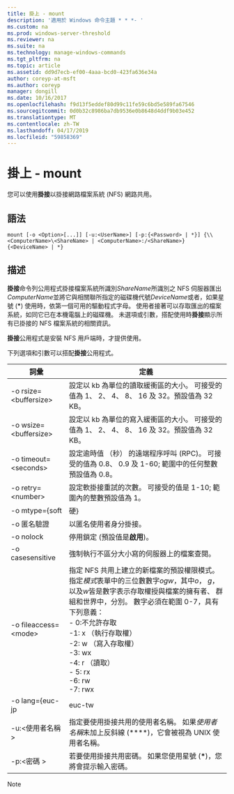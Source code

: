 ```yaml
---
title: 掛上 - mount
description: '適用於 Windows 命令主題 * * *- '
ms.custom: na
ms.prod: windows-server-threshold
ms.reviewer: na
ms.suite: na
ms.technology: manage-windows-commands
ms.tgt_pltfrm: na
ms.topic: article
ms.assetid: dd9d7ecb-ef00-4aaa-bcd0-423fa636e34a
author: coreyp-at-msft
ms.author: coreyp
manager: dongill
ms.date: 10/16/2017
ms.openlocfilehash: f9d13f5eddef80d99c11fe59c6bd5e589fa67546
ms.sourcegitcommit: 0d0b32c8986ba7db9536e0b8648d4ddf9b03e452
ms.translationtype: MT
ms.contentlocale: zh-TW
ms.lasthandoff: 04/17/2019
ms.locfileid: "59858369"
---
```

# <a name="mount"></a>掛上 - mount



您可以使用**掛接**以掛接網路檔案系統 (NFS) 網路共用。

## <a name="syntax"></a>語法

```
mount [-o <Option>[...]] [-u:<UserName>] [-p:{<Password> | *}] {\\<ComputerName>\<ShareName> | <ComputerName>:/<ShareName>} {<DeviceName> | *}
```

## <a name="description"></a>描述

**掛接**命令列公用程式掛接檔案系統所識別*ShareName*所識別之 NFS 伺服器匯出*ComputerName*並將它與相關聯所指定的磁碟機代號*DeviceName*或者，如果星號 (**&#42;**) 使用時，依第一個可用的驅動程式字母。 使用者接著可以存取匯出的檔案系統，如同它已在本機電腦上的磁碟機。 未選項或引數，搭配使用時**掛接**顯示所有已掛接的 NFS 檔案系統的相關資訊。

**掛接**公用程式是安裝 NFS 用戶端時，才提供使用。

下列選項和引數可以搭配**掛接**公用程式。

|詞彙|定義|
|----|----------|
|-o rsize=\<buffersize>|設定以 kb 為單位的讀取緩衝區的大小。 可接受的值為 1、 2、 4、 8、 16 及 32。預設值為 32 KB。|
|-o wsize=\<buffersize>|設定以 kb 為單位的寫入緩衝區的大小。 可接受的值為 1、 2、 4、 8、 16 及 32。預設值為 32 KB。|
|-o timeout=\<seconds>|設定逾時值 （秒） 的遠端程序呼叫 (RPC)。 可接受的值為 0.8、 0.9 及 1-60; 範圍中的任何整數預設值為 0.8。|
|-o retry=\<number>|設定軟掛接重試的次數。 可接受的值是 1-10; 範圍內的整數預設值為 1。|
|-o mtype={soft | 硬}|設定掛接類型 (預設值是**虛**)。 不論掛接類型為何**掛接**會傳回如果無法立即掛接共用。 一旦共用已成功掛接，不過，如果掛接類型為**硬**，NFS 用戶端會繼續嘗試存取共用，直到成功為止。 如此一來，如果無法使用 NFS 伺服器，任何嘗試存取共用的 Windows 程式會出現停止回應，或 「 擱置 」，如果掛接類型為**硬**。|
|-o 匿名驗證|以匿名使用者身分掛接。|
|-o nolock|停用鎖定 (預設值是**啟用**)。|
|-o casesensitive|強制執行不區分大小寫的伺服器上的檔案查閱。|
|-o fileaccess=\<mode>|指定 NFS 共用上建立的新檔案的預設權限模式。 指定*模式*表單中的三位數數字*ogw*，其中*o*， *g*，以及*w*皆是數字表示存取權授與檔案的擁有者、 群組和世界中，分別。 數字必須在範圍 0-7，具有下列意義：</br>-   0:不允許存取</br>-1: x （執行存取權）</br>-2: w （寫入存取權）</br>-3: wx</br>-4: r （讀取）</br>-   5: rx</br>-6: rw</br>-7: rwx|
|-o lang={euc-jp|euc-tw|euc-kr|shift jis|big5|ksc5601|gb2312-80|ansi}|指定預設的編碼方式用於檔案和目錄名稱，是否使用，必須設為下列其中一項：</br>-   **ansi**</br>-   **big5** （繁體中文）</br>-   **euc jp** （日文）</br>-   **euc 韓國**（韓文）</br>-   **euc tw** （繁體中文）</br>-   **gb2312 80** （簡體中文）</br>-   **ksc5601** （韓文）</br>-   **shift jis** （日文）</br>如果此選項設定為**ansi**系統針對非英文地區設定設定的編碼配置會設定為地區設定的預設編碼配置。 以下是針對指定的地區設定的預設編碼配置：</br>-日文：SHIFT-JIS</br>-韓文：KS_C_5601-1987</br>-中文簡體：GB2312-80</br>-繁體中文：BIG5|
|-u:\<使用者名稱 >|指定要使用掛接共用的使用者名稱。 如果*使用者名稱*未加上反斜線 (**\**)，它會被視為 UNIX 使用者名稱。|
|-p:\<密碼 >|若要使用掛接共用密碼。 如果您使用星號 (**&#42;**)，您將會提示輸入密碼。|

> [!NOTE]
